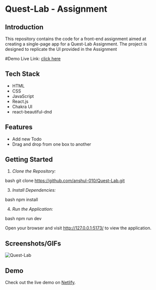 # Quest-Lab - Assignment

## Introduction

This repository contains the code for a front-end assignment aimed at creating a single-page app for a Quest-Lab Assignment. The project is designed to replicate the UI provided in the Assignment




#Demo Live Link: [click here](https://65fc22550168fc009ea1aa0b--playful-lolly-67049e.netlify.app/)

## Tech Stack

- HTML
- CSS
- JavaScript
- React.js
- Chakra UI
- react-beautiful-dnd

## Features
- Add new Todo
- Drag and drop from one box to another

## Getting Started

1. *Clone the Repository:*

bash
git clone https://github.com/anshul-010/Quest-Lab.git


3. *Install Dependencies:*

bash
npm install


4. *Run the Application:*

bash
npm run dev


Open your browser and visit http://127.0.0.1:5173/ to view the application.

## Screenshots/GIFs


![Quest-Lab](https://github.com/anshul-010/Net-Puppy/assets/93611786/c252d8a7-0f2f-4560-896e-ff87f5a77baf)



## Demo

Check out the live demo on [Netlify](https://65fc22550168fc009ea1aa0b--playful-lolly-67049e.netlify.app/).
